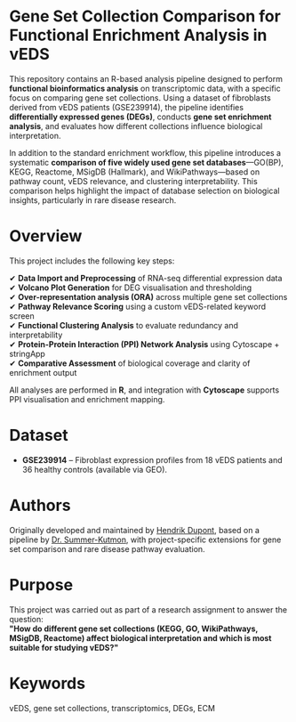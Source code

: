 # Gene Set Collection Comparison for Functional Enrichment Analysis in vEDS

This repository contains an R-based analysis pipeline designed to perform **functional bioinformatics analysis** on transcriptomic data, with a specific focus on comparing gene set collections. Using a dataset of fibroblasts derived from vEDS patients (GSE239914), the pipeline identifies **differentially expressed genes (DEGs)**, conducts **gene set enrichment analysis**, and evaluates how different collections influence biological interpretation.

In addition to the standard enrichment workflow, this pipeline introduces a systematic **comparison of five widely used gene set databases**—GO(BP), KEGG, Reactome, MSigDB (Hallmark), and WikiPathways—based on pathway count, vEDS relevance, and clustering interpretability. This comparison helps highlight the impact of database selection on biological insights, particularly in rare disease research.

# Overview

This project includes the following key steps:

✔ **Data Import and Preprocessing** of RNA-seq differential expression data  
✔ **Volcano Plot Generation** for DEG visualisation and thresholding  
✔ **Over-representation analysis (ORA)** across multiple gene set collections  
✔ **Pathway Relevance Scoring** using a custom vEDS-related keyword screen  
✔ **Functional Clustering Analysis** to evaluate redundancy and interpretability  
✔ **Protein-Protein Interaction (PPI) Network Analysis** using Cytoscape + stringApp  
✔ **Comparative Assessment** of biological coverage and clarity of enrichment output  

All analyses are performed in **R**, and integration with **Cytoscape** supports PPI visualisation and enrichment mapping.

# Dataset

- **GSE239914** – Fibroblast expression profiles from 18 vEDS patients and 36 healthy controls (available via GEO).

# Authors

Originally developed and maintained by [Hendrik Dupont](https://github.com/HendrikBeDupont), based on a pipeline by [Dr. Summer-Kutmon](https://github.com/mkutmon), with project-specific extensions for gene set comparison and rare disease pathway evaluation.

# Purpose

This project was carried out as part of a research assignment to answer the question:  
**"How do different gene set collections (KEGG, GO, WikiPathways, MSigDB, Reactome) affect biological interpretation and which is most suitable for studying vEDS?"**

# Keywords

vEDS, gene set collections, transcriptomics, DEGs, ECM
